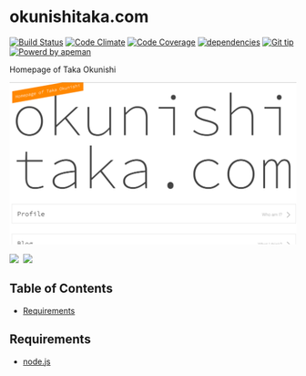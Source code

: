 okunishitaka.com
======
<!-- Badge start -->

[![Build Status][my_travis_badge_url]][my_travis_url]
[![Code Climate][my_codeclimate_badge_url]][my_codeclimate_url]
[![Code Coverage][my_codeclimate_coverage_badge_url]][my_codeclimate_url]
[![dependencies][my_gemnasium_badge_url]][my_gemnasium_url]
[![Git tip][my_gittip_budge_url]][my_gittip_url]
[![Powerd by apeman][apeman_badge_url]][apemna_url]
<!-- Badge end -->

Homepage of Taka Okunishi

![capture](doc/img/capture.png "capture")

<!-- Banner start -->

<a href="https://github.com/tick-tack/apeman"><img style="height:40px;" src="https://raw.githubusercontent.com/tick-tack/apeman/master/doc/images/apeman.png" height="40"></a>&nbsp;
<a href="http://nodejs.org/"><img style="height:40px;" src="http://nodejs.org/images/logos/nodejs-dark.png" height="40"></a>&nbsp;
<!-- Banner end -->

Table of Contents
-----
- [Requirements](#02-requirements)


<a name="02-requirements"></a>
Requirements
------

+ [node.js][nodejs_url]



<!-- Links start -->

[nodejs_url]: http://nodejs.org/
[apemna_url]: https://github.com/tick-tack/apeman
[apeman_badge_url]: http://tick-tack.github.io/apeman/images/apeman-badge-flat.svg
[my_license_url]: http://raw.github.com/okunishinishi/okunishitaka.com/master/LICENSE
[my_travis_url]: http://travis-ci.org/okunishinishi/okunishitaka.com
[my_travis_badge_url]: http://img.shields.io/travis/okunishinishi/okunishitaka.com.svg?style=flat
[my_codeclimate_url]: http://codeclimate.com/github/okunishinishi/okunishitaka.com
[my_codeclimate_badge_url]: http://img.shields.io/codeclimate/github/okunishinishi/okunishitaka.com.svg?style=flat
[my_codeclimate_coverage_badge_url]: http://img.shields.io/codeclimate/coverage/github/okunishinishi/okunishitaka.com.svg?style=flat
[my_apiguide_url]: http://okunishinishi.github.io/okunishitaka.com/apiguide/
[my_coverage_report_url]: http://okunishinishi.github.io/okunishitaka.com/coverage/lcov-report/
[my_gittip_url]: http://www.gittip.com/okunishinishi/
[my_gittip_budge_url]: http://img.shields.io/gittip/okunishinishi.svg?style=flat
[my_tag_url]: http://github.com/okunishinishi/okunishitaka.com/releases
[my_tag_badge_url]: http://img.shields.io/github/tag/okunishinishi/okunishitaka.com.svg?style=flat
[my_gemnasium_url]: http://gemnasium.com/okunishinishi/okunishitaka.com
[my_gemnasium_badge_url]: http://img.shields.io/gemnasium/okunishinishi/okunishitaka.com.svg?style=flat
<!-- Links end-->